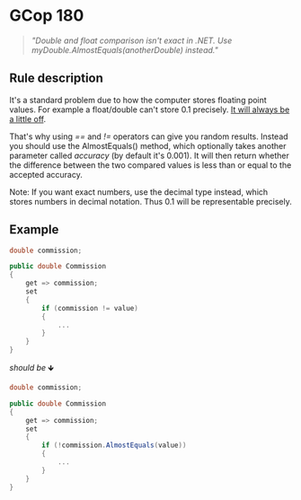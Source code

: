 ﻿# GCop 180

> *"Double and float comparison isn't exact in .NET. Use myDouble.AlmostEquals(anotherDouble) instead."*

## Rule description

It's a standard problem due to how the computer stores floating point values. For example a float/double can't store 0.1 precisely. [It will always be a little off](https://stackoverflow.com/questions/1398753/comparing-double-values-in-c-sharp). 

That's why using *==* and *!=* operators can give you random results. Instead you should use the AlmostEquals() method, which optionally takes another parameter called *accuracy* (by default it's 0.001). It will then return whether the difference between the two compared values is less than or equal to the accepted accuracy.

Note: If you want exact numbers, use the decimal type instead, which stores numbers in decimal notation. Thus 0.1 will be representable precisely.

## Example

```csharp
double commission;

public double Commission
{
    get => commission;    
    set
    {
    	if (commission != value)
    	{
            ...
    	}
    }
}
```

*should be* 🡻

```csharp
double commission;

public double Commission
{
    get => commission;    
    set
    {
    	if (!commission.AlmostEquals(value))
    	{
            ...
    	}
    }
}
```